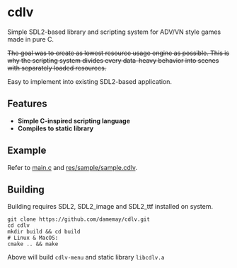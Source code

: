# cdlv
Simple SDL2-based library and scripting system for ADV/VN style games made in pure C.

~~The goal was to create as lowest resource usage engine as possible. This is why the scripting system divides every data-heavy behavior into scenes with separately loaded resources.~~

Easy to implement into existing SDL2-based application.

## Features
- **Simple C-inspired scripting language**
- **Compiles to static library**

## Example
Refer to [main.c](main.c) and [res/sample/sample.cdlv](res/sample/sample.cdlv).

## Building
Building requires SDL2, SDL2_image and SDL2_ttf installed on system.

```
git clone https://github.com/damemay/cdlv.git
cd cdlv
mkdir build && cd build
# Linux & MacOS:
cmake .. && make
```

Above will build `cdlv-menu` and static library `libcdlv.a`